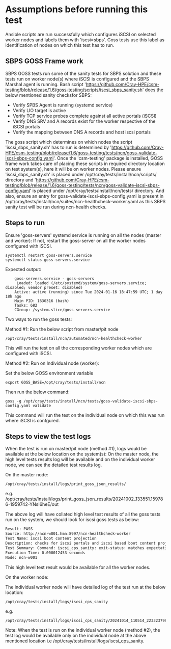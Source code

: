 # Assumptions before running this test

Ansible scripts are run successfully which configures iSCSI on selected worker nodes and labels them with 'iscsi=sbps'. Goss tests use this label as identification of nodes on which this test has to run.

## SBPS GOSS Frame work

SBPS GOSS tests run some of the sanity tests for SBPS solution and these tests run on worker node(s) where iSCSI is configured and the SBPS Marshal agent is running. Bash script 'https://github.com/Cray-HPE/csm-testing/blob/release/1.6/goss-testing/scripts/iscsi_sbps_sanity.sh' does the below mentioned sanity checksfor SBPS:

- Verify SPBS Agent is running (systemd service)
- Verify LIO target is active
- Verify TCP service probes complete against all active portals (iSCSI)
- Verify DNS SRV and A records exist for the worker respective of the iSCSI portals
- Verify the mapping between DNS A records and host iscsi portals

The goss script which determines on which nodes the script 'iscsi_sbps_sanity.sh' has to run is determined by 'https://github.com/Cray-HPE/csm-testing/blob/release/1.6/goss-testing/tests/ncn/goss-validate-iscsi-sbps-config.yaml'. Once the 'csm-testing' package is installed, GOSS frame work takes care of placing these scripts in required directory location on test system(s), here it will be on worker nodes. Please ensure 'iscsi_sbps_sanity.sh' is placed under /opt/cray/tests/install/ncn/scripts/ directory and 'https://github.com/Cray-HPE/csm-testing/blob/release/1.6/goss-testing/tests/ncn/goss-validate-iscsi-sbps-config.yaml' is placed under /opt/cray/tests/install/ncn/tests/ directory. And also, ensure an entry for goss-validate-iscsi-sbps-config.yaml is present in /opt/cray/tests/install/ncn/suites/ncn-healthcheck-worker.yaml as this SBPS sanity test will be run during ncn-health checks.

## Steps to run

Ensure 'goss-servers' systemd service is running on all the nodes (master and worker):
If not, restart the goss-server on all the worker nodes configured with iSCSI.

    systemctl restart goss-servers.service
    systemctl status goss-servers.service

Expected output:

        goss-servers.service - goss-servers
         Loaded: loaded (/etc/systemd/system/goss-servers.service; disabled; vendor preset: disabled)
        Active: active (running) since Tue 2024-01-16 18:47:59 UTC; 1 day 18h ago
        Main PID: 1630316 (bash)
        Tasks: 682
        CGroup: /system.slice/goss-servers.service

Two ways to run the goss tests:

Method #1: Run the below script from master/pit node

    /opt/cray/tests/install/ncn/automated/ncn-healthcheck-worker

This will run the test on all the corresponding worker nodes which are configured with iSCSI.

Method #2: Run on Individual node (worker):

Set the below GOSS environment variable

    export GOSS_BASE=/opt/cray/tests/install/ncn

Then run the below command:

    goss -g /opt/cray/tests/install/ncn/tests/goss-validate-iscsi-sbps-config.yaml validate

This command will run the test on the individual node on which this was run where iSCSI is confgured.

## Steps to view the test logs

When the test is run on master/pit node (method #1), logs would be available at the below location on the system(s):
On the master node, the high level tests results log will be available and on the individual worker node, we can see
the detailed test results log.

On the master node:

    /opt/cray/tests/install/logs/print_goss_json_results/

e.g.
    /opt/cray/tests/install/logs/print_goss_json_results/20241002_133551.159786-1959742-YNsI6heE/out

The above log will have collated high level test results of all the goss tests run on the system,
we should look for iscsi goss tests as below: 

```bash
Result: PASS
Source: http://ncn-w001.hmn:8997/ncn-healthcheck-worker
Test Name: iscsi boot content projection
Description: checks for iscsi portals and iscsi based boot content projection service is active and running.
Test Summary: Command: iscsi_cps_sanity: exit-status: matches expectation: [0]
Execution Time: 0.000012453 seconds
Node: ncn-w001
```

This high level test result would be available for all the worker nodes.

On the worker node:

The individual worker node will have detailed log of the test run at the below location:

    /opt/cray/tests/install/logs/iscsi_cps_sanity

e.g.

    /opt/cray/tests/install/logs/iscsi_cps_sanity/20241014_110514_223323798_211125.log

Note: When the test is run on the individual worker node (method #2), the test log would be available
only on the individual node at the above mentioned location i.e /opt/cray/tests/install/logs/iscsi_cps_sanity.
